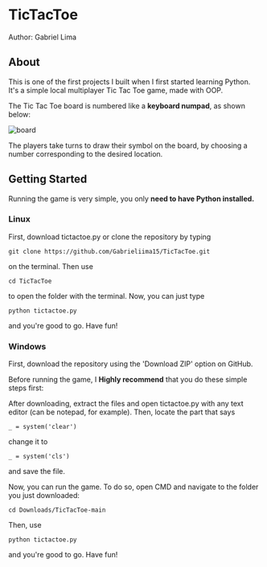 # TicTacToe
Author: Gabriel Lima

## About
This is one of the first projects I built when I first started learning Python. It's a simple local multiplayer Tic Tac Toe game, made with OOP.

The Tic Tac Toe board is numbered like a <b>keyboard numpad</b>, as shown below:

![board](https://user-images.githubusercontent.com/87576205/143781519-21d3f13e-a94f-42f9-a4fd-d46268c615f1.jpeg)

The players take turns to draw their symbol on the board, by choosing a number corresponding to the desired location.

## Getting Started
Running the game is very simple, you only <b>need to have Python installed.</b>

### Linux
First, download tictactoe.py or clone the repository by typing

    git clone https://github.com/Gabrieliima15/TicTacToe.git

on the terminal. Then use

    cd TicTacToe

to open the folder with the terminal. Now, you can just type

    python tictactoe.py
    
and you're good to go. Have fun!

### Windows
First, download the repository using the 'Download ZIP' option on GitHub.

Before running the game, I <b>Highly recommend</b> that you do these simple steps first:

After downloading, extract the files and open tictactoe.py with any text editor (can be notepad, for example). Then, locate the part that says

    _ = system('clear')
   
change it to

    _ = system('cls')
    
and save the file.

Now, you can run the game. To do so, open CMD and navigate to the folder you just downloaded:

    cd Downloads/TicTacToe-main
    
Then, use

    python tictactoe.py
   
and you're good to go. Have fun!
